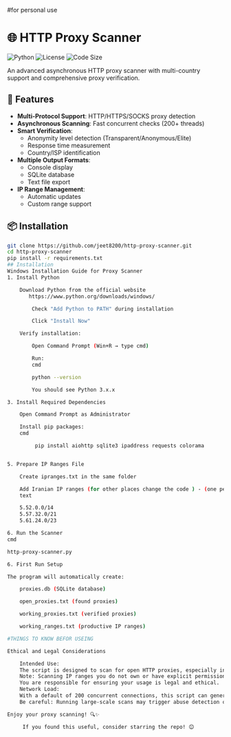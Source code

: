 #for personal use



# 🌐 HTTP Proxy Scanner

![Python](https://img.shields.io/badge/python-3.7%2B-blue)
![License](https://img.shields.io/badge/license-MIT-green)
![Code Size](https://img.shields.io/github/languages/code-size/jeet8200/http-proxy-scanner)

An advanced asynchronous HTTP proxy scanner with multi-country support and comprehensive proxy verification.

## 🚀 Features

- **Multi-Protocol Support**: HTTP/HTTPS/SOCKS proxy detection
- **Asynchronous Scanning**: Fast concurrent checks (200+ threads)
- **Smart Verification**: 
  - Anonymity level detection (Transparent/Anonymous/Elite)
  - Response time measurement
  - Country/ISP identification
- **Multiple Output Formats**: 
  - Console display
  - SQLite database
  - Text file export
- **IP Range Management**: 
  - Automatic updates
  - Custom range support

## 📦 Installation

```bash
git clone https://github.com/jeet8200/http-proxy-scanner.git
cd http-proxy-scanner
pip install -r requirements.txt
## Installation
Windows Installation Guide for Proxy Scanner
1. Install Python

    Download Python from the official website
       https://www.python.org/downloads/windows/

        Check "Add Python to PATH" during installation

        Click "Install Now"

    Verify installation:

        Open Command Prompt (Win+R → type cmd)

        Run:
        cmd

        python --version

        You should see Python 3.x.x

3. Install Required Dependencies

    Open Command Prompt as Administrator

    Install pip packages:
    cmd

         pip install aiohttp sqlite3 ipaddress requests colorama


5. Prepare IP Ranges File

    Create ipranges.txt in the same folder

    Add Iranian IP ranges (for other places change the code ) - (one per line), for example:
    text

    5.52.0.0/14
    5.57.32.0/21
    5.61.24.0/23

6. Run the Scanner
cmd

http-proxy-scanner.py

6. First Run Setup

The program will automatically create:

    proxies.db (SQLite database)

    open_proxies.txt (found proxies)

    working_proxies.txt (verified proxies)

    working_ranges.txt (productive IP ranges)

#THINGS TO KNOW BEFOR USEING

Ethical and Legal Considerations

    Intended Use:
    The script is designed to scan for open HTTP proxies, especially in Iranian IP ranges.
    Note: Scanning IP ranges you do not own or have explicit permission to scan may violate laws or terms of service in many regions.
    You are responsible for ensuring your usage is legal and ethical.
    Network Load:
    With a default of 200 concurrent connections, this script can generate significant network traffic.
    Be careful: Running large-scale scans may trigger abuse detection or get your IP blacklisted.

Enjoy your proxy scanning! 🔍✨

     If you found this useful, consider starring the repo! 😊
